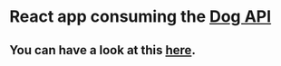 # React app consuming the [Dog API](https://dog.ceo/dog-api/)

## You can have a look at this [here](https://dogs-react.herokuapp.com/).
